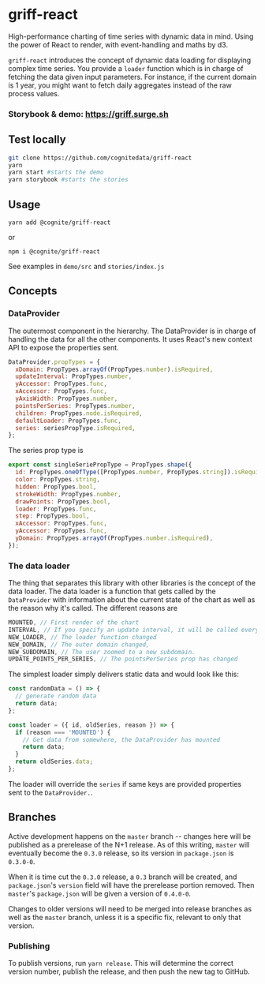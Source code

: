 # griff-react

High-performance charting of time series with dynamic data in mind. Using the
power of React to render, with event-handling and maths by d3.

`griff-react` introduces the concept of dynamic data loading for
displaying complex time series. You provide a `loader` function which is in
charge of fetching the data given input parameters. For instance, if the current
domain is 1 year, you might want to fetch daily aggregates instead of the raw
process values.

### Storybook & demo: https://griff.surge.sh

## Test locally

```sh
git clone https://github.com/cognitedata/griff-react
yarn
yarn start #starts the demo
yarn storybook #starts the stories
```

## Usage

`yarn add @cognite/griff-react`

or

`npm i @cognite/griff-react`

See examples in `demo/src` and `stories/index.js`

## Concepts

### DataProvider

The outermost component in the hierarchy. The DataProvider is in charge of handling the data for all the other components. It uses React's new context API to expose the properties sent.

```js
DataProvider.propTypes = {
  xDomain: PropTypes.arrayOf(PropTypes.number).isRequired,
  updateInterval: PropTypes.number,
  yAccessor: PropTypes.func,
  xAccessor: PropTypes.func,
  yAxisWidth: PropTypes.number,
  pointsPerSeries: PropTypes.number,
  children: PropTypes.node.isRequired,
  defaultLoader: PropTypes.func,
  series: seriesPropType.isRequired,
};
```

The series prop type is

```js
export const singleSeriePropType = PropTypes.shape({
  id: PropTypes.oneOfType([PropTypes.number, PropTypes.string]).isRequired,
  color: PropTypes.string,
  hidden: PropTypes.bool,
  strokeWidth: PropTypes.number,
  drawPoints: PropTypes.bool,
  loader: PropTypes.func,
  step: PropTypes.bool,
  xAccessor: PropTypes.func,
  yAccessor: PropTypes.func,
  yDomain: PropTypes.arrayOf(PropTypes.number.isRequired),
});
```

### The data loader

The thing that separates this library with other libraries is the concept of the data loader. The data loader is a function that gets called by the `DataProvider` with information about the current state of the chart as well as the reason why it's called. The different reasons are

```js
MOUNTED, // First render of the chart
INTERVAL, // If you specify an update interval, it will be called every n seconds
NEW_LOADER, // The loader function changed
NEW_DOMAIN, // The outer domain changed,
NEW_SUBDOMAIN, // The user zoomed to a new subdomain.
UPDATE_POINTS_PER_SERIES, // The pointsPerSeries prop has changed
```

The simplest loader simply delivers static data and would look like this:

```js
const randomData = () => {
  // generate random data
  return data;
};

const loader = ({ id, oldSeries, reason }) => {
  if (reason === 'MOUNTED') {
    // Get data from somewhere, the DataProvider has mounted
    return data;
  }
  return oldSeries.data;
};
```

The loader will override the `series` if same keys are provided properties sent to the `DataProvider.`.

## Branches

Active development happens on the `master` branch -- changes here will be published as a prerelease of the N+1 release.
As of this writing, `master` will eventually become the `0.3.0` release, so its version in `package.json` is `0.3.0-0`.

When it is time cut the `0.3.0` release, a `0.3` branch will be created, and `package.json`'s `version` field will have the prerelease portion removed.
Then `master`'s `package.json` will be given a version of `0.4.0-0`.

Changes to older versions will need to be merged into release branches as well as the `master` branch, unless it is a specific fix, relevant to only that version.

### Publishing

To publish versions, run `yarn release`.
This will determine the correct version number, publish the release, and then push the new tag to GitHub.
